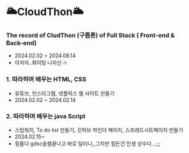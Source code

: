 # 🌥CloudThon🌥
### The record of CludThon (구름톤) of Full Stack ( Front-end &amp; Back-end)
- 2024.02.02 ~ 2024.08.14
- 아자자..화이팅 나자신 🔥

  
### 1. 따라하며 배우는 HTML, CSS
  - 유튜브, 인스타그램, 넷플릭스 웹 사이트 만들기
  - 2024.02.02 ~ 2024.02.14
### 2. 따라하며 배우는 java Script
  - 스탑워치, To do list 만들기, 깃허브 파인더 페이지, 스프레드시트페이지 만들기
  - 2024.02.15~
  - 힘들다 gdsc솔챌끝나고 바로 달리니,,그치만 힘든건 인생 상수다...;;;
